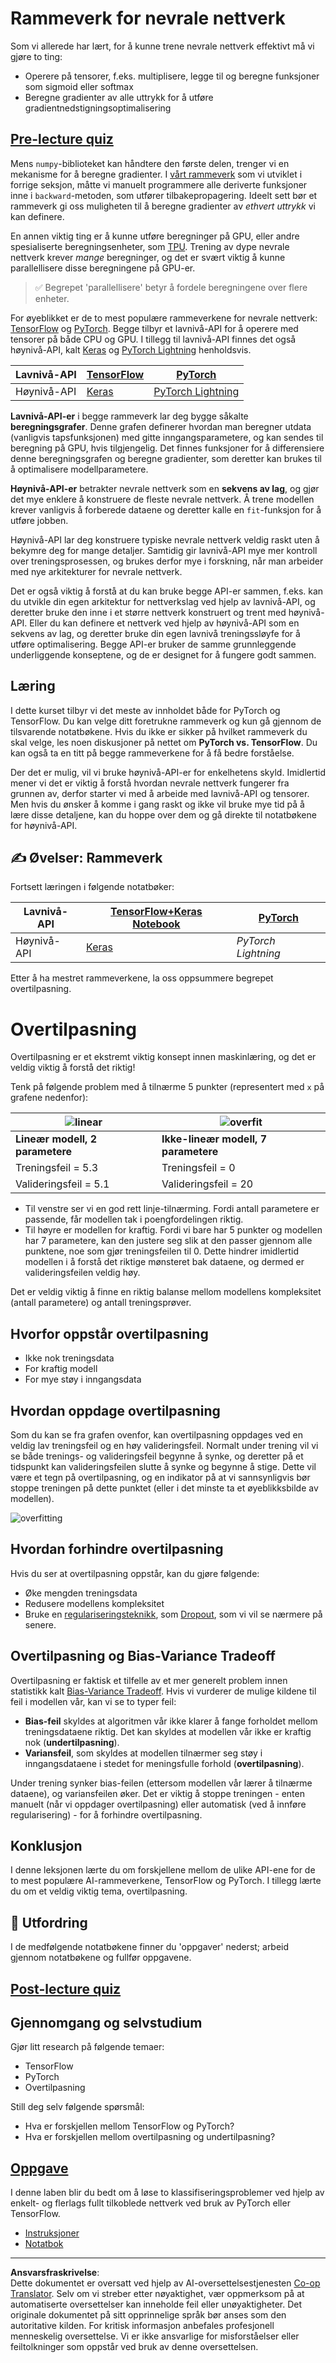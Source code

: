 <!--
CO_OP_TRANSLATOR_METADATA:
{
  "original_hash": "2b544f20b796402507fb05a0df893323",
  "translation_date": "2025-08-28T15:41:19+00:00",
  "source_file": "lessons/3-NeuralNetworks/05-Frameworks/README.md",
  "language_code": "no"
}
-->
# Rammeverk for nevrale nettverk

Som vi allerede har lært, for å kunne trene nevrale nettverk effektivt må vi gjøre to ting:

* Operere på tensorer, f.eks. multiplisere, legge til og beregne funksjoner som sigmoid eller softmax
* Beregne gradienter av alle uttrykk for å utføre gradientnedstigningsoptimalisering

## [Pre-lecture quiz](https://red-field-0a6ddfd03.1.azurestaticapps.net/quiz/105)

Mens `numpy`-biblioteket kan håndtere den første delen, trenger vi en mekanisme for å beregne gradienter. I [vårt rammeverk](../04-OwnFramework/OwnFramework.ipynb) som vi utviklet i forrige seksjon, måtte vi manuelt programmere alle deriverte funksjoner inne i `backward`-metoden, som utfører tilbakepropagering. Ideelt sett bør et rammeverk gi oss muligheten til å beregne gradienter av *ethvert uttrykk* vi kan definere.

En annen viktig ting er å kunne utføre beregninger på GPU, eller andre spesialiserte beregningsenheter, som [TPU](https://en.wikipedia.org/wiki/Tensor_Processing_Unit). Trening av dype nevrale nettverk krever *mange* beregninger, og det er svært viktig å kunne parallellisere disse beregningene på GPU-er.

> ✅ Begrepet 'parallellisere' betyr å fordele beregningene over flere enheter.

For øyeblikket er de to mest populære rammeverkene for nevrale nettverk: [TensorFlow](http://TensorFlow.org) og [PyTorch](https://pytorch.org/). Begge tilbyr et lavnivå-API for å operere med tensorer på både CPU og GPU. I tillegg til lavnivå-API finnes det også høynivå-API, kalt [Keras](https://keras.io/) og [PyTorch Lightning](https://pytorchlightning.ai/) henholdsvis.

Lavnivå-API | [TensorFlow](http://TensorFlow.org) | [PyTorch](https://pytorch.org/)
------------|-------------------------------------|--------------------------------
Høynivå-API | [Keras](https://keras.io/) | [PyTorch Lightning](https://pytorchlightning.ai/)

**Lavnivå-API-er** i begge rammeverk lar deg bygge såkalte **beregningsgrafer**. Denne grafen definerer hvordan man beregner utdata (vanligvis tapsfunksjonen) med gitte inngangsparametere, og kan sendes til beregning på GPU, hvis tilgjengelig. Det finnes funksjoner for å differensiere denne beregningsgrafen og beregne gradienter, som deretter kan brukes til å optimalisere modellparametere.

**Høynivå-API-er** betrakter nevrale nettverk som en **sekvens av lag**, og gjør det mye enklere å konstruere de fleste nevrale nettverk. Å trene modellen krever vanligvis å forberede dataene og deretter kalle en `fit`-funksjon for å utføre jobben.

Høynivå-API lar deg konstruere typiske nevrale nettverk veldig raskt uten å bekymre deg for mange detaljer. Samtidig gir lavnivå-API mye mer kontroll over treningsprosessen, og brukes derfor mye i forskning, når man arbeider med nye arkitekturer for nevrale nettverk.

Det er også viktig å forstå at du kan bruke begge API-er sammen, f.eks. kan du utvikle din egen arkitektur for nettverkslag ved hjelp av lavnivå-API, og deretter bruke den inne i et større nettverk konstruert og trent med høynivå-API. Eller du kan definere et nettverk ved hjelp av høynivå-API som en sekvens av lag, og deretter bruke din egen lavnivå treningssløyfe for å utføre optimalisering. Begge API-er bruker de samme grunnleggende underliggende konseptene, og de er designet for å fungere godt sammen.

## Læring

I dette kurset tilbyr vi det meste av innholdet både for PyTorch og TensorFlow. Du kan velge ditt foretrukne rammeverk og kun gå gjennom de tilsvarende notatbøkene. Hvis du ikke er sikker på hvilket rammeverk du skal velge, les noen diskusjoner på nettet om **PyTorch vs. TensorFlow**. Du kan også ta en titt på begge rammeverkene for å få bedre forståelse.

Der det er mulig, vil vi bruke høynivå-API-er for enkelhetens skyld. Imidlertid mener vi det er viktig å forstå hvordan nevrale nettverk fungerer fra grunnen av, derfor starter vi med å arbeide med lavnivå-API og tensorer. Men hvis du ønsker å komme i gang raskt og ikke vil bruke mye tid på å lære disse detaljene, kan du hoppe over dem og gå direkte til notatbøkene for høynivå-API.

## ✍️ Øvelser: Rammeverk

Fortsett læringen i følgende notatbøker:

Lavnivå-API | [TensorFlow+Keras Notebook](IntroKerasTF.ipynb) | [PyTorch](IntroPyTorch.ipynb)
------------|-------------------------------------|--------------------------------
Høynivå-API | [Keras](IntroKeras.ipynb) | *PyTorch Lightning*

Etter å ha mestret rammeverkene, la oss oppsummere begrepet overtilpasning.

# Overtilpasning

Overtilpasning er et ekstremt viktig konsept innen maskinlæring, og det er veldig viktig å forstå det riktig!

Tenk på følgende problem med å tilnærme 5 punkter (representert med `x` på grafene nedenfor):

![linear](../../../../../translated_images/overfit1.f24b71c6f652e59e6bed7245ffbeaecc3ba320e16e2221f6832b432052c4da43.no.jpg) | ![overfit](../../../../../translated_images/overfit2.131f5800ae10ca5e41d12a411f5f705d9ee38b1b10916f284b787028dd55cc1c.no.jpg)
-------------------------|--------------------------
**Lineær modell, 2 parametere** | **Ikke-lineær modell, 7 parametere**
Treningsfeil = 5.3 | Treningsfeil = 0
Valideringsfeil = 5.1 | Valideringsfeil = 20

* Til venstre ser vi en god rett linje-tilnærming. Fordi antall parametere er passende, får modellen tak i poengfordelingen riktig.
* Til høyre er modellen for kraftig. Fordi vi bare har 5 punkter og modellen har 7 parametere, kan den justere seg slik at den passer gjennom alle punktene, noe som gjør treningsfeilen til 0. Dette hindrer imidlertid modellen i å forstå det riktige mønsteret bak dataene, og dermed er valideringsfeilen veldig høy.

Det er veldig viktig å finne en riktig balanse mellom modellens kompleksitet (antall parametere) og antall treningsprøver.

## Hvorfor oppstår overtilpasning

  * Ikke nok treningsdata
  * For kraftig modell
  * For mye støy i inngangsdata

## Hvordan oppdage overtilpasning

Som du kan se fra grafen ovenfor, kan overtilpasning oppdages ved en veldig lav treningsfeil og en høy valideringsfeil. Normalt under trening vil vi se både trenings- og valideringsfeil begynne å synke, og deretter på et tidspunkt kan valideringsfeilen slutte å synke og begynne å stige. Dette vil være et tegn på overtilpasning, og en indikator på at vi sannsynligvis bør stoppe treningen på dette punktet (eller i det minste ta et øyeblikksbilde av modellen).

![overfitting](../../../../../translated_images/Overfitting.408ad91cd90b4371d0a81f4287e1409c359751adeb1ae450332af50e84f08c3e.no.png)

## Hvordan forhindre overtilpasning

Hvis du ser at overtilpasning oppstår, kan du gjøre følgende:

 * Øke mengden treningsdata
 * Redusere modellens kompleksitet
 * Bruke en [regulariseringsteknikk](../../4-ComputerVision/08-TransferLearning/TrainingTricks.md), som [Dropout](../../4-ComputerVision/08-TransferLearning/TrainingTricks.md#Dropout), som vi vil se nærmere på senere.

## Overtilpasning og Bias-Variance Tradeoff

Overtilpasning er faktisk et tilfelle av et mer generelt problem innen statistikk kalt [Bias-Variance Tradeoff](https://en.wikipedia.org/wiki/Bias%E2%80%93variance_tradeoff). Hvis vi vurderer de mulige kildene til feil i modellen vår, kan vi se to typer feil:

* **Bias-feil** skyldes at algoritmen vår ikke klarer å fange forholdet mellom treningsdataene riktig. Det kan skyldes at modellen vår ikke er kraftig nok (**undertilpasning**).
* **Variansfeil**, som skyldes at modellen tilnærmer seg støy i inngangsdataene i stedet for meningsfulle forhold (**overtilpasning**).

Under trening synker bias-feilen (ettersom modellen vår lærer å tilnærme dataene), og variansfeilen øker. Det er viktig å stoppe treningen - enten manuelt (når vi oppdager overtilpasning) eller automatisk (ved å innføre regularisering) - for å forhindre overtilpasning.

## Konklusjon

I denne leksjonen lærte du om forskjellene mellom de ulike API-ene for de to mest populære AI-rammeverkene, TensorFlow og PyTorch. I tillegg lærte du om et veldig viktig tema, overtilpasning.

## 🚀 Utfordring

I de medfølgende notatbøkene finner du 'oppgaver' nederst; arbeid gjennom notatbøkene og fullfør oppgavene.

## [Post-lecture quiz](https://red-field-0a6ddfd03.1.azurestaticapps.net/quiz/205)

## Gjennomgang og selvstudium

Gjør litt research på følgende temaer:

- TensorFlow
- PyTorch
- Overtilpasning

Still deg selv følgende spørsmål:

- Hva er forskjellen mellom TensorFlow og PyTorch?
- Hva er forskjellen mellom overtilpasning og undertilpasning?

## [Oppgave](lab/README.md)

I denne laben blir du bedt om å løse to klassifiseringsproblemer ved hjelp av enkelt- og flerlags fullt tilkoblede nettverk ved bruk av PyTorch eller TensorFlow.

* [Instruksjoner](lab/README.md)
* [Notatbok](lab/LabFrameworks.ipynb)

---

**Ansvarsfraskrivelse**:  
Dette dokumentet er oversatt ved hjelp av AI-oversettelsestjenesten [Co-op Translator](https://github.com/Azure/co-op-translator). Selv om vi streber etter nøyaktighet, vær oppmerksom på at automatiserte oversettelser kan inneholde feil eller unøyaktigheter. Det originale dokumentet på sitt opprinnelige språk bør anses som den autoritative kilden. For kritisk informasjon anbefales profesjonell menneskelig oversettelse. Vi er ikke ansvarlige for misforståelser eller feiltolkninger som oppstår ved bruk av denne oversettelsen.